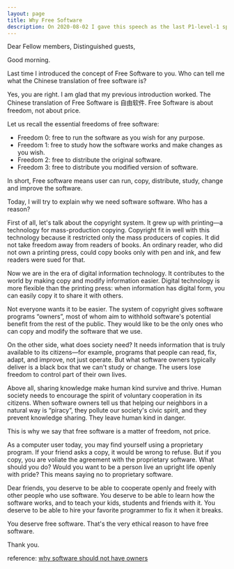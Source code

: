```yaml
---
layout: page
title: Why Free Software
description: On 2020-08-02 I gave this speech as the last P1-level-1 speech in Yulife club of Toastmaster.
---
```



Dear Fellow members,
Distinguished guests,

Good morning.

Last time I introduced the concept of Free Software to you. Who can tell me what the Chinese
translation of free software is?

Yes, you are right. I am glad that my previous introduction worked. The Chinese translation
of Free Software is 自由软件. Free Software is about freedom, not about price.

Let us recall the essential freedoms of free software:

- Freedom 0: free to run the software as you wish for any purpose.
- Freedom 1: free to study how the software works and make changes as you wish.
- Freedom 2: free to distribute the original software.
- Freedom 3: free to distribute you modified version of software.

In short, Free software means user can run, copy, distribute, study, change and improve the software.

Today, I will try to explain why we need software software. Who has a reason?

First of all, let's talk about the copyright system. It grew up with printing—a technology
for mass-production copying. Copyright fit in well with this technology because it restricted
only the mass producers of copies. It did not take freedom away from readers of books. An
ordinary reader, who did not own a printing press, could copy books only with pen and ink,
and few readers were sued for that.

Now we are in the era of digital information technology. It contributes to the world by
making copy and modify information easier. Digital technology is more flexible than
the printing press: when information has digital form, you can easily copy it to share it
with others.

Not everyone wants it to be easier. The system of copyright gives software programs “owners”,
most of whom aim to withhold software's potential benefit from the rest of the public. They
would like to be the only ones who can copy and modify the software that we use.

On the other side, what does society need? It needs information that is truly available to
its citizens—for example, programs that people can read, fix, adapt, and improve, not just
operate. But what software owners typically deliver is a black box that we can't study or
change. The users lose freedom to control part of their own lives.

Above all, sharing knowledge make human kind survive and thrive. Human society needs to
encourage the spirit of voluntary cooperation in its citizens. When software owners tell us
that helping our neighbors in a natural way is “piracy”, they pollute our society's civic
spirit, and they prevent knowledge sharing. They leave human kind in danger.

This is why we say that free software is a matter of freedom, not price.

As a computer user today, you may find yourself using a proprietary program. If your friend asks
a copy, it would be wrong to refuse. But if you copy, you are voliate the agreement with the
proprietary software. What should you do? Would you want to be a person live an upright life
openly with pride? This means saying no to proprietary software.

Dear friends, you deserve to be able to cooperate openly and freely with other people who use
software. You deserve to be able to learn how the software works, and to teach your kids,
students and friends with it. You deserve to be able to hire your favorite programmer to fix it
when it breaks.

You deserve free software. That's the very ethical reason to have free software.

Thank you.

reference: [why software should not have owners](https://www.gnu.org/philosophy/why-free.html)